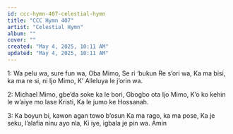 ```yaml
---
id: ccc-hymn-407-celestial-hymn
title: "CCC Hymn 407"
artist: "Celestial Hymn"
album: ""
cover: ""
created: "May 4, 2025, 10:11 AM"
updated: "May 4, 2025, 10:11 AM"
---
```


1: Wa pelu wa, sure fun wa, Oba Mimo,
Se ri ‘bukun Re s’ori wa,
Ka ma bisi, ka ma re si, ni Ijo Mimo,
K’ Alleluya le j’orin wa.

2: Michael Mimo, gbe’da soke ka le bori,
Gbogbo ota Ijo Mimo,
K’o ko kehin le w’aiye mo lase Kristi,
Ka le jumo ke Hossanah.

3: Ka boyun bi, kawon agan towo b’osun
Ka ma rago, ka ma pose,
Ka je seku, l’alafia ninu ayo nla,
Ki iye, igbala je pin wa. Amin